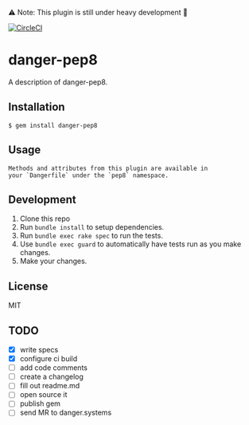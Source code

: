 ⚠️ Note: This plugin is still under heavy development 👷

[![CircleCI](https://circleci.com/gh/loadsmart/danger-pep8.svg?style=svg)](https://circleci.com/gh/loadsmart/danger-pep8)

# danger-pep8

A description of danger-pep8.

## Installation

    $ gem install danger-pep8

## Usage

    Methods and attributes from this plugin are available in
    your `Dangerfile` under the `pep8` namespace.

## Development

1. Clone this repo
2. Run `bundle install` to setup dependencies.
3. Run `bundle exec rake spec` to run the tests.
4. Use `bundle exec guard` to automatically have tests run as you make changes.
5. Make your changes.

## License

MIT

## TODO
- [x] write specs
- [x] configure ci build
- [ ] add code comments
- [ ] create a changelog
- [ ] fill out readme.md
- [ ] open source it
- [ ] publish gem
- [ ] send MR to danger.systems
